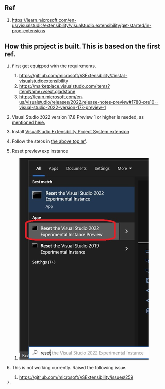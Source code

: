 
## Ref

1. https://learn.microsoft.com/en-us/visualstudio/extensibility/visualstudio.extensibility/get-started/in-proc-extensions

## How this project is built. This is based on the first ref.

1. First get equipped with the requirements.
   1. https://github.com/microsoft/VSExtensibility/#install-visualstudioextensibility
   2. https://marketplace.visualstudio.com/items?itemName=vsext.gladstone
   3. https://learn.microsoft.com/en-us/visualstudio/releases/2022/release-notes-preview#1780-pre10--visual-studio-2022-version-178-preview-1 

2. Visual Studio 2022 version 17.8 Preview 1 or higher is needed, as [mentioned here.](https://github.com/microsoft/VSExtensibility/#install-visualstudioextensibility)

3. Install [VisualStudio.Extensibility Project System extension](https://marketplace.visualstudio.com/items?itemName=vsext.gladstone)

4. Follow the steps in [the above top ref](https://learn.microsoft.com/en-us/visualstudio/extensibility/visualstudio.extensibility/get-started/in-proc-extensions).

6. Reset preview exp instance
   1. ![Reset the exp instance](images/50_50ResetVsExpInstance.jpg)

7. This is not working currently. Raised the following issue.
   1. https://github.com/microsoft/VSExtensibility/issues/259
8. 

